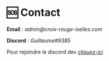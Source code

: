 # 🆘 Contact

**Email** : _admin@croix-rouge-ixelles.com_

**Discord** : _Guillaume#9385_

Pour rejoindre le discord dev [_cliquez-ici_](https://discord.gg/btrM2vY7Bf)&#x20;
